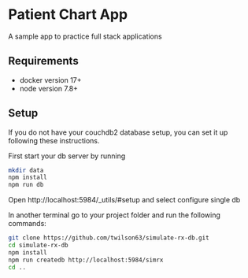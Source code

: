 # Patient Chart App

A sample app to practice full stack applications

## Requirements

* docker version 17+
* node version 7.8+

## Setup

If you do not have your couchdb2 database setup, you can set it up following these
instructions.

First start your db server by running

``` sh
mkdir data
npm install
npm run db
```

Open http://localhost:5984/_utils/#setup and select configure single db

In another terminal go to your project folder and run the following commands:

``` sh
git clone https://github.com/twilson63/simulate-rx-db.git
cd simulate-rx-db
npm install
npm run createdb http://localhost:5984/simrx
cd ..
```
